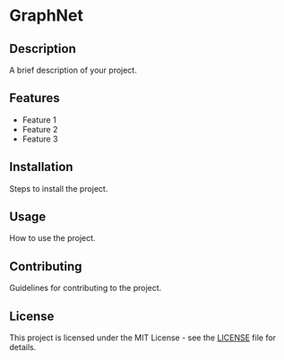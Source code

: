 # GraphNet

## Description

A brief description of your project.

## Features

- Feature 1
- Feature 2
- Feature 3

## Installation

Steps to install the project.

## Usage

How to use the project.

## Contributing

Guidelines for contributing to the project.

## License

This project is licensed under the MIT License - see the [LICENSE](LICENSE) file for details.
